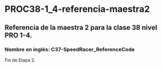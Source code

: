 # PROC38-1_4-referencia-maestra2
## Referencia de la maestra 2 para la clase 38 nivel PRO 1-4.
### Nombre en inglés: C37-SpeedRacer_ReferenceCode

Fin de Etapa 2. 
